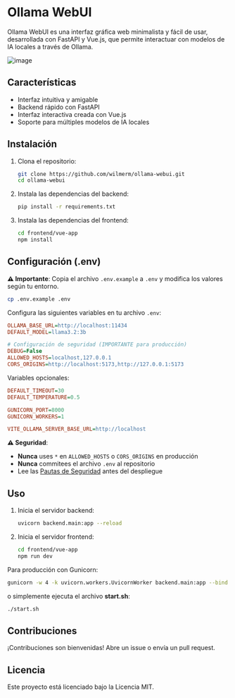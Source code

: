 # Ollama WebUI

Ollama WebUI es una interfaz gráfica web minimalista y fácil de usar, desarrollada con FastAPI y Vue.js, que permite interactuar con modelos de IA locales a través de Ollama.

![image](https://github.com/user-attachments/assets/fbce0ca0-e4a6-4f93-a102-079d05ae3c25)


## Características

- Interfaz intuitiva y amigable
- Backend rápido con FastAPI
- Interfaz interactiva creada con Vue.js
- Soporte para múltiples modelos de IA locales

## Instalación

1. Clona el repositorio:
    ```bash
    git clone https://github.com/wilmerm/ollama-webui.git
    cd ollama-webui
    ```

2. Instala las dependencias del backend:
    ```bash
    pip install -r requirements.txt
    ```

3. Instala las dependencias del frontend:
    ```bash
    cd frontend/vue-app
    npm install
    ```

## Configuración (.env)

**⚠️ Importante**: Copia el archivo `.env.example` a `.env` y modifica los valores según tu entorno.

```bash
cp .env.example .env
```

Configura las siguientes variables en tu archivo `.env`:

```ini
OLLAMA_BASE_URL=http://localhost:11434
DEFAULT_MODEL=llama3.2:3b

# Configuración de seguridad (IMPORTANTE para producción)
DEBUG=False
ALLOWED_HOSTS=localhost,127.0.0.1
CORS_ORIGINS=http://localhost:5173,http://127.0.0.1:5173
```

Variables opcionales:

```ini
DEFAULT_TIMEOUT=30
DEFAULT_TEMPERATURE=0.5

GUNICORN_PORT=8000
GUNICORN_WORKERS=1

VITE_OLLAMA_SERVER_BASE_URL=http://localhost
```

**⚠️ Seguridad**: 
- **Nunca** uses `*` en `ALLOWED_HOSTS` o `CORS_ORIGINS` en producción
- **Nunca** commitees el archivo `.env` al repositorio
- Lee las [Pautas de Seguridad](SECURITY.md) antes del despliegue

## Uso

1. Inicia el servidor backend:
    ```bash
    uvicorn backend.main:app --reload
    ```

2. Inicia el servidor frontend:
    ```bash
    cd frontend/vue-app
    npm run dev
    ```

Para producción con Gunicorn:
```bash
gunicorn -w 4 -k uvicorn.workers.UvicornWorker backend.main:app --bind 0.0.0.0:8000
```

o simplemente ejecuta el archivo **start.sh**:

```bash
./start.sh
```

## Contribuciones

¡Contribuciones son bienvenidas! Abre un issue o envía un pull request.

## Licencia

Este proyecto está licenciado bajo la Licencia MIT.
